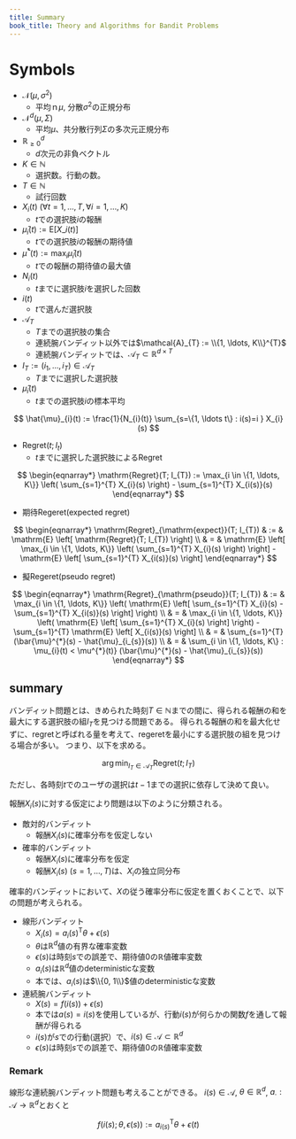 ```yaml
---
title: Summary
book_title: Theory and Algorithms for Bandit Problems
---
```



# Symbols
* $\mathcal{N}(\mu, \sigma^{2})$
    * 平均ｎ$\mu$, 分散$\sigma^{2}$の正規分布
* $\mathcal{N}^{d}(\mu, \Sigma)$
    * 平均$\mu$、共分散行列$\Sigma$の多次元正規分布
* $\mathbb{R}_{\geq 0}^{d}$
    * $d$次元の非負ベクトル
* $K \in \mathbb{N}$
    * 選択数。行動の数。
* $T \in \mathbb{N}$
    * 試行回数
* $X_{i}(t)\ (\forall t = 1, \ldots, T, \forall i = 1, \ldots, K)$
    * $t$での選択肢$i$の報酬
* $\bar{\mu}_{i}(t) := \mathrm{E}[X\_{i}(t)]$
    * $t$での選択肢$i$の報酬の期待値
* $\bar{\mu}^{*}(t) := \max_{i} \bar{\mu}_{i}(t)$
    * $t$での報酬の期待値の最大値
* $N_{i}(t)$
    * $t$までに選択肢$i$を選択した回数
* $i(t)$
    * $t$で選んだ選択肢
* $\mathcal{A}_{T}$
    * $T$までの選択肢の集合
    * 連続腕バンディット以外では$\mathcal{A}_{T} := \\{1, \ldots, K\\}^{T}$
    * 連続腕バンディットでは、$\mathcal{A}_{T} \subset \mathbb{R}^{d \times T}$
* $I_{T} := (i_{1}, \ldots, i_{T})  \in \mathcal{A}_{T}$
    * $T$までに選択した選択肢
* $\hat{\mu}_{i}(t)$
    * $t$までの選択肢$i$の標本平均

$$
    \hat{\mu}_{i}(t) 
        := 
            \frac{1}{N_{i}(t)}
            \sum_{s=\{1, \ldots t\} : i(s)=i } X_{i}(s)
$$

* $\mathrm{Regret}(t; I_{t})$
    * $t$までに選択した選択肢によるRegret

$$
\begin{eqnarray*}
    \mathrm{Regret}(T; I_{T})
        := \max_{i \in \{1, \ldots, K\}}
            \left(
                \sum_{s=1}^{T} X_{i}(s) 
            \right)
            - \sum_{s=1}^{T} X_{i(s)}(s)
\end{eqnarray*}
$$

* 期待Regeret(expected regret)

$$
\begin{eqnarray*}
    \mathrm{Regret}_{\mathrm{expect}}(T; I_{T})
        & := &
            \mathrm{E}
            \left[
                \mathrm{Regret}(T; I_{T})
            \right]
        \\
        & = &
            \mathrm{E}
            \left[
                \max_{i \in \{1, \ldots, K\}}
                    \left(
                        \sum_{s=1}^{T} X_{i}(s) 
                    \right)
            \right]
            -
            \mathrm{E}
            \left[
                \sum_{s=1}^{T} X_{i(s)}(s)
            \right]
\end{eqnarray*}
$$
 
* 擬Regeret(pseudo regret)

$$
\begin{eqnarray*}
    \mathrm{Regret}_{\mathrm{pseudo}}(T; I_{T})
        & := &
            \max_{i \in \{1, \ldots, K\}}
            \left(
                \mathrm{E}
                \left[
                    \sum_{s=1}^{T} X_{i}(s) 
                -
                    \sum_{s=1}^{T} X_{i(s)}(s)
                \right]
            \right)
        \\
        & = &
            \max_{i \in \{1, \ldots, K\}}
            \left(
                \mathrm{E}
                \left[
                    \sum_{s=1}^{T} X_{i}(s) 
                \right]
            \right)
            - \sum_{s=1}^{T} 
            \mathrm{E}
            \left[
                X_{i(s)}(s)
            \right]
        \\
        & = & \sum_{s=1}^{T} (\bar{\mu}^{*}(s) - \hat{\mu}_{i_{s}}(s))
        \\
        & = & \sum_{i \in \{1, \ldots, K\} : \mu_{i}(t) < \mu^{*}(t)} (\bar{\mu}^{*}(s) - \hat{\mu}_{i_{s}}(s))
\end{eqnarray*}
$$


## summary
バンディット問題とは、きめられた時刻$T \in \mathbb{N}$までの間に、得られる報酬の和を最大にする選択肢の組$I_{T}$を見つける問題である。
得られる報酬の和を最大化せずに、regretと呼ばれる量を考えて、regeretを最小にする選択肢の組を見つける場合が多い。
つまり、以下を求める。

$$
    \arg \min_{I_{T} \in \mathcal{A}_{T}}
        \mathrm{Regret}(t; I_{T})
$$

ただし、各時刻$t$でのユーザの選択は$t-1$までの選択に依存して決めて良い。

報酬$X_{i}(s)$に対する仮定により問題は以下のように分類される。

* 敵対的バンディット
    * 報酬$X_{i}(s)$に確率分布を仮定しない
* 確率的バンディット
    * 報酬$X_{i}(s)$に確率分布を仮定
    * 報酬$X_{i}(s)\ (s = 1, \ldots, T)$は、$X_{i}$の独立同分布

確率的バンディットにおいて、$X$の従う確率分布に仮定を置くおくことで、以下の問題が考えられる。

* 線形バンディット
    * $X_{i}(s) =  a_{i}(s)^{\mathrm{T}}\theta + \epsilon(s)$
    * $\theta$は$\mathbb{R}^{d}$値の有界な確率変数
    * $\epsilon(s)$は時刻$s$での誤差で、期待値0の$\mathbb{R}$値確率変数
    * $a_{i}(s)$は$\mathbb{R}^{d}$値のdeterministicな変数
    * 本では、$a_{i}(s)$は$\\{0, 1\\}$値のdeterministicな変数
* 連続腕バンディット
    * $X(s) = f(i(s)) + \epsilon(s)$
    * 本では$a(s) = i(s)$を使用しているが、行動$i(s)$が何らかの関数$f$を通して報酬が得られる
    * $i(s)$が$s$での行動(選択）で、$i(s) \in \mathcal{A} \subset \mathbb{R}^{d}$ 
    * $\epsilon(s)$は時刻$s$での誤差で、期待値0の$\mathbb{R}$値確率変数

### Remark
線形な連続腕バンディット問題も考えることができる。
$i(s) \in \mathcal{A}$, $\theta \in \mathbb{R}^{d}$, $a_{\cdot} : \mathcal{A} \rightarrow \mathbb{R}^{d}$とおくと

$$
    f(i(s); \theta, \epsilon(s)) := a_{i(s)}^{\mathrm{T}} \theta + \epsilon(t)
$$

